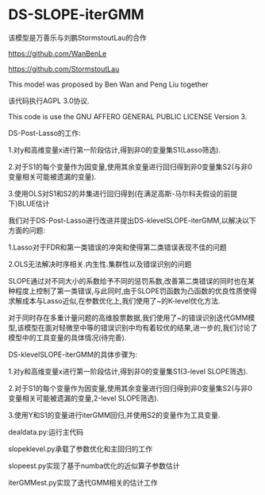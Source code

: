 # DS-SLOPE-iterGMM

该模型是万善乐与刘鹏StormstoutLau的合作

https://github.com/WanBenLe

https://github.com/StormstoutLau

This model was proposed by Ben Wan and Peng Liu together

该代码执行AGPL 3.0协议.

This code is use the GNU AFFERO GENERAL PUBLIC LICENSE Version 3.

DS-Post-Lasso的工作:

1.对y和高维变量x进行第一阶段估计,得到非0的变量集S1(Lasso筛选).

2.对于S1的每个变量作为因变量,使用其余变量进行回归得到非0变量集S2(与非0变量相关可能被遗漏的变量).

3.使用OLS对S1和S2的并集进行回归得到(在满足高斯-马尔科夫假设的前提下)BLUE估计


我们对于DS-Post-Lasso进行改进并提出DS-klevelSLOPE-iterGMM,以解决以下方面的问题:

1.Lasso对于FDR和第一类错误的冲突和使得第二类错误表现不佳的问题

2.OLS无法解决时序相关.内生性.集群性以及错误识别的问题

SLOPE通过对不同大小的系数给予不同的惩罚系数,改善第二类错误的同时也在某种程度上控制了第一类错误,与此同时,由于SLOPE罚函数为凸函数的优良性质使得求解成本与Lasso近似,在参数优化上,我们使用了~的K-level优化方法.

对于同时存在多重计量问题的高维股票数据,我们使用了~的错误识别迭代GMM模型,该模型在面对轻微至中等的错误识别中均有着较优的结果,进一步的,我们讨论了模型中的工具变量的具体情况(待完善).

DS-klevelSLOPE-iterGMM的具体步骤为:

1.对y和高维变量x进行第一阶段估计,得到非0的变量集S1(3-level SLOPE筛选).

2.对于S1的每个变量作为因变量,使用其余变量进行回归得到非0变量集S2(与非0变量相关可能被遗漏的变量,2-level SLOPE筛选).

3.使用Y和S1的变量进行iterGMM回归,并使用S2的变量作为工具变量.

dealdata.py:运行主代码

slopeklevel.py承载了参数优化和主回归的工作

slopeest.py实现了基于numba优化的近似算子参数估计

iterGMMest.py实现了迭代GMM相关的估计工作


